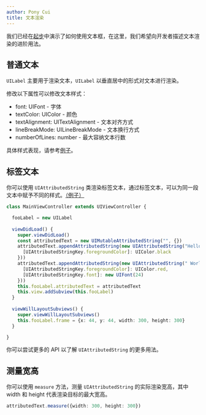 ```yaml
---
author: Pony Cui
title: 文本渲染
---
```


我们已经在[起步](guide-introduce.md)中演示了如何使用文本框，在这里，我们希望向开发者描述文本渲染的进阶用法。

## 普通文本

```UILabel``` 主要用于渲染文本，```UILabel``` 以垂直居中的形式对文本进行渲染。

修改以下属性可以修改文本样式：

* font: UIFont - 字体
* textColor: UIColor - 颜色
* textAlignment: UITextAlignment - 文本对齐方式
* lineBreakMode: UILineBreakMode - 文本换行方式
* numberOfLines: number - 最大容纳文本行数

具体样式表现，请参考[例子](https://stackblitz.com/edit/xt-sample-label)。

## 标签文本

你可以使用 ```UIAttributedString``` 类渲染标签文本，通过标签文本，可以为同一段文本中赋予不同的样式。[（例子）](https://stackblitz.com/edit/xt-sample-attributedtext)

```typescript
class MainViewController extends UIViewController {

  fooLabel = new UILabel
  
  viewDidLoad() {
    super.viewDidLoad()
    const attributedText = new UIMutableAttributedString("", {})
    attributedText.appendAttributedString(new UIAttributedString("Hello,", {
      [UIAttributedStringKey.foregroundColor]: UIColor.black
    }))
    attributedText.appendAttributedString(new UIAttributedString(" World!", {
      [UIAttributedStringKey.foregroundColor]: UIColor.red,
      [UIAttributedStringKey.font]: new UIFont(24)
    }))
    this.fooLabel.attributedText = attributedText
    this.view.addSubview(this.fooLabel)
  }
  
  viewWillLayoutSubviews() {
    super.viewWillLayoutSubviews()
    this.fooLabel.frame = {x: 44, y: 44, width: 300, height: 300}
  }

}
```

你可以尝试更多的 API 以了解 ```UIAttributedString``` 的更多用法。

## 测量宽高

你可以使用 ```measure``` 方法，测量 ```UIAttributedString``` 的实际渲染宽高，其中 width 和 height 代表渲染目标的最大宽高。

```typescript
attributedText.measure({width: 300, height: 300})
```